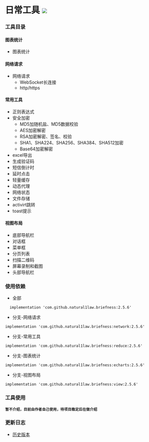 日常工具 [![](https://jitpack.io/v/natural1law/briefness.svg)](https://jitpack.io/#natural1law/briefness)
======

### 工具目录
   #### 图表统计
   * 图表统计
   #### 网络请求
   * 网络请求
     * WebSocket长连接
     * http/https 
   #### 常用工具
   * 正则表达式
   * 安全加密
     * MD5加随机盐、MD5数据校验
     * AES加密解密
     * RSA加密解密、签名、校验
     * SHA1、SHA224、SHA256、SHA384、SHA512加密
     * Base64加密解密
   * excel导出
   * 生成验证码
   * 短信倒计时
   * 延时点击
   * 轻量缓存
   * 动态代理
   * 网络状态
   * 文件存储
   * activirt跳转
   * toast提示
   #### 视图布局
   * 底部导航栏
   * 对话框
   * 菜单框
   * 分页列表
   * 扫描二维码
   * 屏幕录制和截图
   * 头部导航栏

### 使用依赖
  * 全部
  ```
    implementation 'com.github.natural1law.briefness:2.5.6'
  ```
  * 分支-网络请求
  ```
  implementation 'com.github.natural1law.briefness:network:2.5.6'
  ```
  * 分支-常用工具
  ```
  implementation 'com.github.natural1law.briefness:reduce:2.5.6'
  ```
  * 分支-图表统计
  ```
  implementation 'com.github.natural1law.briefness:echarts:2.5.6'
  ```
  * 分支-视图布局
  ```
  implementation 'com.github.natural1law.briefness:view:2.5.6'
  ```

### 工具使用
  **`暂不介绍，目前由作者自己使用，待项目稳定后在做介绍`**

### 更新日志
  * [历史版本](https://github.com/natural1law/briefness/blob/master/HISTORY_VERSION.md "点击查看历史版本")

